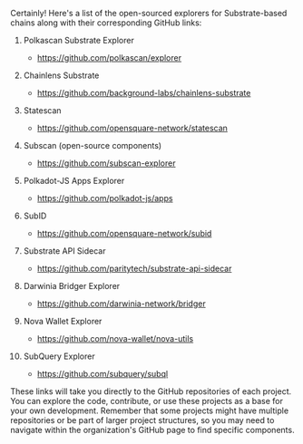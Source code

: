 Certainly! Here's a list of the open-sourced explorers for Substrate-based chains along with their corresponding GitHub links:

1. Polkascan Substrate Explorer
    - https://github.com/polkascan/explorer

2. Chainlens Substrate
    - https://github.com/background-labs/chainlens-substrate

3. Statescan
    - https://github.com/opensquare-network/statescan

4. Subscan (open-source components)
    - https://github.com/subscan-explorer

5. Polkadot-JS Apps Explorer
    - https://github.com/polkadot-js/apps

6. SubID
    - https://github.com/opensquare-network/subid

7. Substrate API Sidecar
    - https://github.com/paritytech/substrate-api-sidecar

8. Darwinia Bridger Explorer
    - https://github.com/darwinia-network/bridger

9. Nova Wallet Explorer
    - https://github.com/nova-wallet/nova-utils

10. SubQuery Explorer
    - https://github.com/subquery/subql

These links will take you directly to the GitHub repositories of each project. You can explore the code, contribute, or use these projects as a base for your own development. Remember that some projects might have multiple repositories or be part of larger project structures, so you may need to navigate within the organization's GitHub page to find specific components.